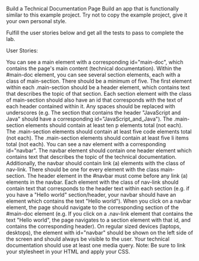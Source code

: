 Build a Technical Documentation Page
Build an app that is functionally similar to this example project. Try not to copy the example project, give it your own personal style.

Fulfill the user stories below and get all the tests to pass to complete the lab.

User Stories:

You can see a main element with a corresponding id="main-doc", which contains the page's main content (technical documentation).
Within the #main-doc element, you can see several section elements, each with a class of main-section. There should be a minimum of five.
The first element within each .main-section should be a header element, which contains text that describes the topic of that section.
Each section element with the class of main-section should also have an id that corresponds with the text of each header contained within it. Any spaces should be replaced with underscores (e.g. The section that contains the header "JavaScript and Java" should have a corresponding id="JavaScript_and_Java").
The .main-section elements should contain at least ten p elements total (not each).
The .main-section elements should contain at least five code elements total (not each).
The .main-section elements should contain at least five li items total (not each).
You can see a nav element with a corresponding id="navbar".
The navbar element should contain one header element which contains text that describes the topic of the technical documentation.
Additionally, the navbar should contain link (a) elements with the class of nav-link. There should be one for every element with the class main-section.
The header element in the #navbar must come before any link (a) elements in the navbar.
Each element with the class of nav-link should contain text that corresponds to the header text within each section (e.g. if you have a "Hello world" section/header, your navbar should have an element which contains the text "Hello world").
When you click on a navbar element, the page should navigate to the corresponding section of the #main-doc element (e.g. If you click on a .nav-link element that contains the text "Hello world", the page navigates to a section element with that id, and contains the corresponding header).
On regular sized devices (laptops, desktops), the element with id="navbar" should be shown on the left side of the screen and should always be visible to the user.
Your technical documentation should use at least one media query.
Note: Be sure to link your stylesheet in your HTML and apply your CSS.